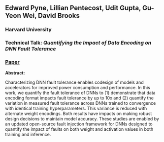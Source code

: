## Edward Pyne, Lillian Pentecost, Udit Gupta, Gu-Yeon Wei, David Brooks
### Harvard University

### Technical Talk: *Quantifying the Impact of Data Encoding on DNN Fault Tolerance*
### [Paper](https://github.com/FastPath2020/FastPath2020.github.io/blob/master/Papers/FastPath2020_Ted_Pyne.pdf)

**Abstract:**

Characterizing DNN fault tolerance enables codesign of models and accelerators for improved power consumption and performance. In this work, we quantify the fault tolerance of DNNs to (1) demonstrate that data encoding format impacts fault tolerance by up to 10x and (2) quantify the variation in measured fault tolerance across DNNs trained to convergence with identical training hyperparameters. This variance is reduced with alternate weight encodings. Both results have impacts on making robust design decisions to maintain model accuracy. These studies are enabled by an updated open-source fault injection framework for DNNs designed to quantify the impact of faults on both weight and activation values in both training and inference.
